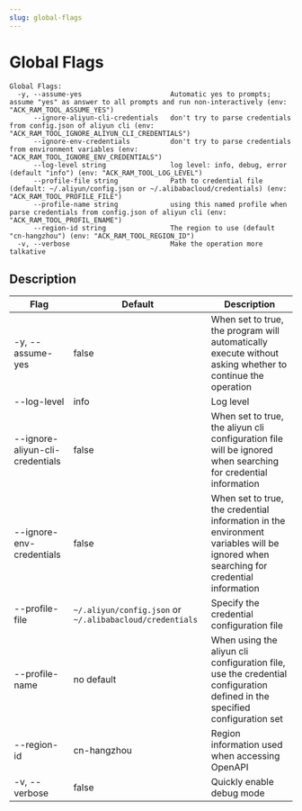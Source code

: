 ```yaml
---
slug: global-flags
---
```


# Global Flags

```
Global Flags:
  -y, --assume-yes                      Automatic yes to prompts; assume "yes" as answer to all prompts and run non-interactively (env: "ACK_RAM_TOOL_ASSUME_YES")
      --ignore-aliyun-cli-credentials   don't try to parse credentials from config.json of aliyun cli (env: "ACK_RAM_TOOL_IGNORE_ALIYUN_CLI_CREDENTIALS")
      --ignore-env-credentials          don't try to parse credentials from environment variables (env: "ACK_RAM_TOOL_IGNORE_ENV_CREDENTIALS")
      --log-level string                log level: info, debug, error (default "info") (env: "ACK_RAM_TOOL_LOG_LEVEL")
      --profile-file string             Path to credential file (default: ~/.aliyun/config.json or ~/.alibabacloud/credentials) (env: "ACK_RAM_TOOL_PROFILE_FILE")
      --profile-name string             using this named profile when parse credentials from config.json of aliyun cli (env: "ACK_RAM_TOOL_PROFIL_ENAME")
      --region-id string                The region to use (default "cn-hangzhou") (env: "ACK_RAM_TOOL_REGION_ID")
  -v, --verbose                         Make the operation more talkative
```

## Description

| Flag                            | Default                                                  | Description                                                                                                                         |
|---------------------------------|----------------------------------------------------------|-------------------------------------------------------------------------------------------------------------------------------------|
| -y, --assume-yes                | false                                                    | When set to true, the program will automatically execute without asking whether to continue the operation                           |
| --log-level                     | info                                                     | Log level                                                                                                                           |
| --ignore-aliyun-cli-credentials | false                                                    | When set to true, the aliyun cli configuration file will be ignored when searching for credential information                       |
| --ignore-env-credentials        | false                                                    | When set to true, the credential information in the environment variables will be ignored when searching for credential information |
| --profile-file                  | `~/.aliyun/config.json` or `~/.alibabacloud/credentials` | Specify the credential configuration file                                                                                           |
| --profile-name                  | no default                                               | When using the aliyun cli configuration file, use the credential configuration defined in the specified configuration set           |
| --region-id                     | cn-hangzhou                                              | Region information used when accessing OpenAPI                                                                                      |
| -v, --verbose                   | false                                                    | Quickly enable debug mode                                                                                                           |
